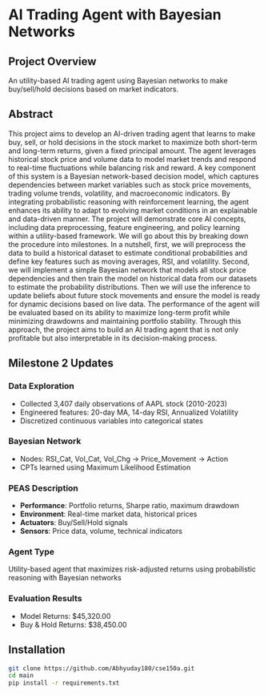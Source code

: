 # AI Trading Agent with Bayesian Networks

## Project Overview
An utility-based AI trading agent using Bayesian networks to make buy/sell/hold decisions based on market indicators.

## Abstract
This project aims to develop an AI-driven trading agent that learns to make buy, sell, or hold decisions in the stock market to maximize both short-term and long-term returns, given a fixed principal amount. The agent leverages historical stock price and volume data to model market trends and respond to real-time fluctuations while balancing risk and reward. A key component of this system is a Bayesian network-based decision model, which captures dependencies between market variables such as stock price movements, trading volume trends, volatility, and macroeconomic indicators. By integrating probabilistic reasoning with reinforcement learning, the agent enhances its ability to adapt to evolving market conditions in an explainable and data-driven manner.
The project will demonstrate core AI concepts, including data preprocessing, feature engineering, and policy learning within a utility-based framework. We will go about this by breaking down the procedure into milestones. In a nutshell, first, we will preprocess the data to build a historical dataset to estimate conditional probabilities and define key features such as moving averages, RSI, and volatility. Second, we will implement a simple Bayesian network that models all stock price dependencies and then train the model on historical data from our datasets to estimate the probability distributions. Then we will use the inference to update beliefs about future stock movements and ensure the model is ready for dynamic decisions based on live data. 
The performance of the agent will be evaluated based on its ability to maximize long-term profit while minimizing drawdowns and maintaining portfolio stability. Through this approach, the project aims to build an AI trading agent that is not only profitable but also interpretable in its decision-making process.


## Milestone 2 Updates

### Data Exploration
- Collected 3,407 daily observations of AAPL stock (2010-2023)
- Engineered features: 20-day MA, 14-day RSI, Annualized Volatility
- Discretized continuous variables into categorical states

### Bayesian Network
- Nodes: RSI_Cat, Vol_Cat, Vol_Chg → Price_Movement → Action
- CPTs learned using Maximum Likelihood Estimation

### PEAS Description
- **Performance**: Portfolio returns, Sharpe ratio, maximum drawdown
- **Environment**: Real-time market data, historical prices
- **Actuators**: Buy/Sell/Hold signals
- **Sensors**: Price data, volume, technical indicators

### Agent Type
Utility-based agent that maximizes risk-adjusted returns using probabilistic reasoning with Bayesian networks

### Evaluation Results
- Model Returns: $45,320.00
- Buy & Hold Returns: $38,450.00

## Installation
```bash
git clone https://github.com/Abhyuday180/cse150a.git
cd main
pip install -r requirements.txt

